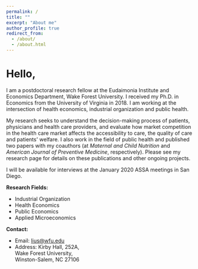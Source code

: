 ```yaml
---
permalink: /
title: ""
excerpt: "About me"
author_profile: true
redirect_from: 
  - /about/
  - /about.html
---
```


# Hello,

I am a postdoctoral research fellow at the Eudaimonia Institute and Economics Department, Wake Forest University. I received my Ph.D. in Economics from the University of Virginia in 2018. I am working at the intersection of health economics, industrial organization and public health.

My research seeks to understand the decision-making process of patients, physicians and health care providers, and evaluate how market competition in the health care market affects the accessibility to care, the quality of care and patients' welfare. I also work in the field of public health and published two papers with my coauthors (at *Maternal and Child Nutrition* and *American Journal of Preventive Medicine*, respectively). Please see my research page for details on these publications and other ongoing projects.

I will be available for interviews at the January 2020 ASSA meetings in San Diego.


**Research Fields:**
  - Industrial Organization
  - Health Economics
  - Public Economics
  - Applied Microeconomics

**Contact:**
 - Email: lius@wfu.edu
 - Address: Kirby Hall, 252A,  
     Wake Forest University,   
     Winston-Salem, NC 27106
